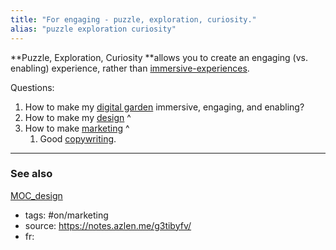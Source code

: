```yaml
---
title: "For engaging - puzzle, exploration, curiosity."
alias: "puzzle exploration curiosity"
---
```


**Puzzle, Exploration, Curiosity **allows you to create an engaging (vs. enabling) experience, rather than [immersive-experiences](immersive-experiences.md). 

Questions:
1. How to make my [digital garden](digital-garden.md) immersive, engaging, and enabling?
2. How to make my [design](MOC_design.md) ^
3. How to make [marketing](MOC_Marketing.md) ^
	1. Good [copywriting](copywriting.md).

-------------
### See also
[MOC_design](MOC_design.md)

- tags: #on/marketing
- source: https://notes.azlen.me/g3tibyfv/
- fr: 
